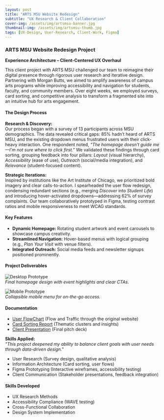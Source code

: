 ```yaml
---
layout: post
title: "ARTS MSU Website Redesign"
subtitle: "UX Research & Client Collaboration"
cover-img: /assets/img/artsmsu-banner.jpg
thumbnail-img: /assets/img/artsmsu-thumb.jpg
tags: [UX-Design, User-Research, Client-Work, Figma]
---
```


### ARTS MSU Website Redesign Project  
**Experience Architecture – Client-Centered UX Overhaul**  

This client project with ARTS MSU challenged our team to reimagine their digital presence through rigorous user research and iterative design. Partnering with Morgan Butts, we aimed to amplify awareness of campus arts programs while improving accessibility and navigation for students, faculty, and community members. Over eight weeks, we employed surveys, card sorting, and competitive analysis to transform a fragmented site into an intuitive hub for arts engagement.

#### The Design Process  
**Research & Discovery:**  
Our process began with a survey of 13 participants across MSU demographics. The data revealed critical gaps: 85% hadn’t heard of ARTS MSU, and the existing dropdown menus frustrated users with their click-heavy interaction. One respondent noted, *“The homepage doesn’t guide me—I’m not sure where to click first.”* We validated these findings through card sorting, grouping feedback into four pillars: *Layout* (visual hierarchy), *Accessibility* (ease of use), *Outreach* (social/media integration), and *Relevance* (student-focused content).  

**Strategic Iterations:**  
Inspired by institutions like the Art Institute of Chicago, we prioritized bold imagery and clear calls-to-action. I spearheaded the user flow redesign, condensing redundant sections (e.g., merging *Discover* into *Student Life*) and introducing hover-activated dropdowns—addressing 62% of survey complaints. Our team collaboratively prototyped in Figma, testing contrast ratios and mobile responsiveness to meet WCAG standards.  

#### Key Features  
- **Dynamic Homepage:** Rotating student artwork and event carousels to showcase campus creativity.  
- **Streamlined Navigation:** Hover-based menus with logical grouping (e.g., *Plan Your Visit* with venue filters).  
- **Integrated Outreach:** Social media feeds and newsletter signups positioned prominently.  

#### Project Deliverables  
![Desktop Prototype](artsmsu-desktop.png)  
*Final homepage design with event highlights and clear CTAs.*  

![Mobile Prototype](artsmsu-mobile.png)  
*Collapsible mobile menu for on-the-go access.*  

#### Documentation  
- [User FlowChart](flows.JPG) (Flow and Traffic through the original website)  
- [Card Sorting Report](https://drive.google.com/card-sort) (Thematic clusters and insights)  
- [Client Presentation](https://docs.google.com/presentation/d/1kS9PdgfxMxIDpOp23N6uP5xIbRx4Rdsb7liWUFNrDHc/edit) (Final pitch deck)  

**Skills Applied:**  
*"This project deepened my ability to balance client goals with user needs through data-driven design."*  
- User Research (Survey design, qualitative analysis)  
- Information Architecture (Card sorting, user flows)  
- Figma Prototyping (Interactive wireframes, accessibility testing)  
- Client Communication (Stakeholder presentations, feedback integration)  

#### Skills Developed  
- UX Research Methods  
- Accessibility Compliance (WAVE testing)  
- Cross-Functional Collaboration  
- Design System Implementation  
